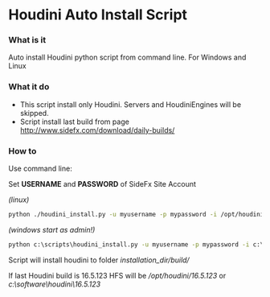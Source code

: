 # Houdini Auto Install Script

### What is it

Auto install Houdini python script from command line.
For Windows and Linux

### What it do

- This script install only Houdini. Servers and HoudiniEngines will be skipped.
- Script install last build from page http://www.sidefx.com/download/daily-builds/

### How to

Use command line:

Set **USERNAME** and **PASSWORD** of SideFx Site Account

_(linux)_
```bash
python ./houdini_install.py -u myusername -p mypassword -i /opt/houdini
```

_(windows start as admin!)_
```cmd
python c:\scripts\houdini_install.py -u myusername -p mypassword -i c:\software\houdini
```

Script will install houdini to folder _installation_dir/build/_

If last Houdini build is 16.5.123 HFS will be _/opt/houdini/16.5.123_ or _c:\software\houdini\16.5.123_
